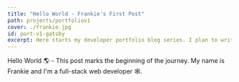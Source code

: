 ```yaml
---
title: "Hello World - Frankie's First Post"
path: projects/portfoliov1
cover: ./frankie.jpg
id: port-v1-gatsby
excerpt: Here starts my developer portfolio blog series. I plan to write about different technologies I have/will encounter throughout my journey, struggles in learning, memes, and everything in between.
---
```


Hello World 🌎 - This post marks the beginning of the journey. My name is Frankie and I'm a full-stack web developer 🕸️.

